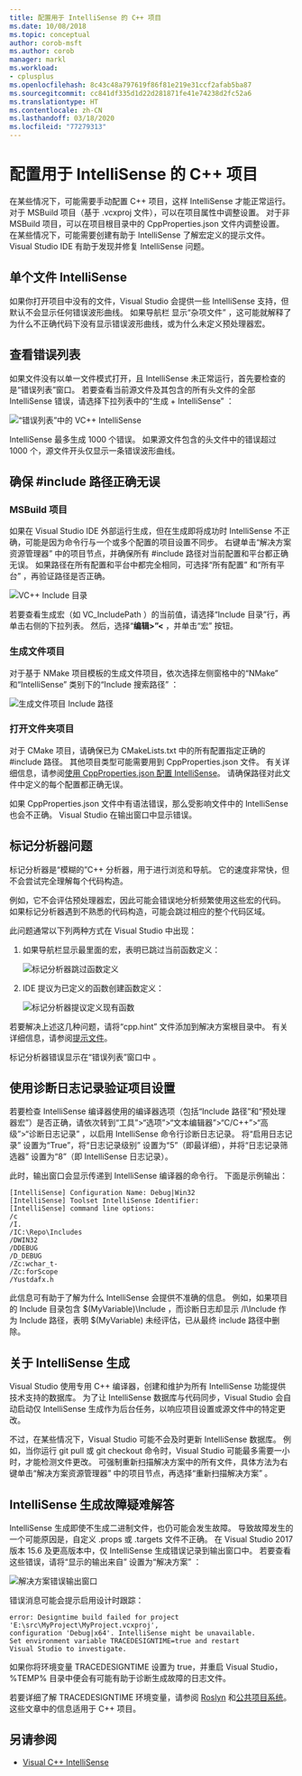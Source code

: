 ```yaml
---
title: 配置用于 IntelliSense 的 C++ 项目
ms.date: 10/08/2018
ms.topic: conceptual
author: corob-msft
ms.author: corob
manager: markl
ms.workload:
- cplusplus
ms.openlocfilehash: 8c43c48a797619f86f81e219e31ccf2afab5ba87
ms.sourcegitcommit: cc841df335d1d22d281871fe41e74238d2fc52a6
ms.translationtype: HT
ms.contentlocale: zh-CN
ms.lasthandoff: 03/18/2020
ms.locfileid: "77279313"
---
```

# <a name="configure-a-c-project-for-intellisense"></a>配置用于 IntelliSense 的 C++ 项目

在某些情况下，可能需要手动配置 C++ 项目，这样 IntelliSense 才能正常运行。 对于 MSBuild 项目（基于 .vcxproj 文件），可以在项目属性中调整设置。 对于非 MSBuild 项目，可以在项目根目录中的 CppProperties.json 文件内调整设置。 在某些情况下，可能需要创建有助于 IntelliSense 了解宏定义的提示文件。 Visual Studio IDE 有助于发现并修复 IntelliSense 问题。

## <a name="single-file-intellisense"></a>单个文件 IntelliSense

如果你打开项目中没有的文件，Visual Studio 会提供一些 IntelliSense 支持，但默认不会显示任何错误波形曲线。 如果导航栏  显示“杂项文件”  ，这可能就解释了为什么不正确代码下没有显示错误波形曲线，或为什么未定义预处理器宏。

## <a name="check-the-error-list"></a>查看错误列表

如果文件没有以单一文件模式打开，且 IntelliSense 未正常运行，首先要检查的是“错误列表”窗口。 若要查看当前源文件及其包含的所有头文件的全部 IntelliSense 错误，请选择下拉列表中的“生成 + IntelliSense”  ：

![“错误列表”中的 VC++ IntelliSense](media/vcpp-intellisense-error-list.png)

IntelliSense 最多生成 1000 个错误。 如果源文件包含的头文件中的错误超过 1000 个，源文件开头仅显示一条错误波形曲线。

## <a name="ensure-include-paths-are-correct"></a>确保 #include 路径正确无误

### <a name="msbuild-projects"></a>MSBuild 项目

如果在 Visual Studio IDE 外部运行生成，但在生成即将成功时 IntelliSense 不正确，可能是因为命令行与一个或多个配置的项目设置不同步。 右键单击“解决方案资源管理器”  中的项目节点，并确保所有 #include  路径对当前配置和平台都正确无误。 如果路径在所有配置和平台中都完全相同，可选择“所有配置”  和“所有平台”  ，再验证路径是否正确。

![VC++ Include 目录](media/vcpp-intellisense-include-paths.png)

若要查看生成宏（如 VC_IncludePath  ）的当前值，请选择“Include 目录”行，再单击右侧的下拉列表。 然后，选择“**编辑>”\<** ，并单击“宏”  按钮。

### <a name="makefile-projects"></a>生成文件项目

对于基于 NMake 项目模板的生成文件项目，依次选择左侧窗格中的“NMake”  和“IntelliSense”  类别下的“Include 搜索路径”  ：

![生成文件项目 Include 路径](media/vcpp-intellisense-makefile-include-paths.png)

### <a name="open-folder-projects"></a>打开文件夹项目

对于 CMake 项目，请确保已为 CMakeLists.txt 中的所有配置指定正确的 #include 路径。 其他项目类型可能需要用到 CppProperties.json 文件。 有关详细信息，请参阅[使用 CppProperties.json 配置 IntelliSense](/cpp/build/open-folder-projects-cpp#configure-code-navigation-with-cpppropertiesjson)。 请确保路径对此文件中定义的每个配置都正确无误。

如果 CppProperties.json 文件中有语法错误，那么受影响文件中的 IntelliSense 也会不正确。 Visual Studio 在输出窗口中显示错误。

## <a name="tag-parser-issues"></a>标记分析器问题

标记分析器是“模糊的”C++ 分析器，用于进行浏览和导航。 它的速度非常快，但不会尝试完全理解每个代码构造。

例如，它不会评估预处理器宏，因此可能会错误地分析频繁使用这些宏的代码。 如果标记分析器遇到不熟悉的代码构造，可能会跳过相应的整个代码区域。

此问题通常以下列两种方式在 Visual Studio 中出现：

1. 如果导航栏显示最里面的宏，表明已跳过当前函数定义：

   ![标记分析器跳过函数定义](media/vcpp-intellisense-tag-parser-macro.png)

1. IDE 提议为已定义的函数创建函数定义：

   ![标记分析器提议定义现有函数](media/vcpp-intellisense-tag-parser-function.png)

若要解决上述这几种问题，请将“cpp.hint”  文件添加到解决方案根目录中。 有关详细信息，请参阅[提示文件](/cpp/build/reference/hint-files)。

标记分析器错误显示在“错误列表”窗口中  。

## <a name="validate-project-settings-with-diagnostic-logging"></a>使用诊断日志记录验证项目设置

若要检查 IntelliSense 编译器使用的编译器选项（包括“Include 路径”和“预处理器宏”）是否正确，请依次转到“工具”>“选项”>“文本编辑器”>“C/C++”>“高级”>“诊断日志记录”  ，以启用 IntelliSense 命令行诊断日志记录。 将“启用日志记录”  设置为“True”，将“日志记录级别”  设置为“5”（即最详细），并将“日志记录筛选器”  设置为“8”（即 IntelliSense 日志记录）。

此时，输出窗口会显示传递到 IntelliSense 编译器的命令行。 下面是示例输出：

```output
[IntelliSense] Configuration Name: Debug|Win32
[IntelliSense] Toolset IntelliSense Identifier:
[IntelliSense] command line options:
/c
/I.
/IC:\Repo\Includes
/DWIN32
/DDEBUG
/D_DEBUG
/Zc:wchar_t-
/Zc:forScope
/Yustdafx.h
```

此信息可有助于了解为什么 IntelliSense 会提供不准确的信息。 例如，如果项目的 Include 目录包含 $(MyVariable)\Include  ，而诊断日志却显示 /I\Include  作为 Include 路径，表明 $(MyVariable)  未经评估，已从最终 include 路径中删除。

## <a name="about-the-intellisense-build"></a>关于 IntelliSense 生成

Visual Studio 使用专用 C++ 编译器，创建和维护为所有 IntelliSense 功能提供技术支持的数据库。 为了让 IntelliSense 数据库与代码同步，Visual Studio 会自动启动仅 IntelliSense 生成作为后台任务，以响应项目设置或源文件中的特定更改。

不过，在某些情况下，Visual Studio 可能不会及时更新 IntelliSense 数据库。 例如，当你运行 git pull  或 git checkout  命令时，Visual Studio 可能最多需要一小时，才能检测文件更改。 可强制重新扫描解决方案中的所有文件，具体方法为右键单击“解决方案资源管理器”  中的项目节点，再选择“重新扫描解决方案”  。

## <a name="troubleshooting-intellisense-build-failures"></a>IntelliSense 生成故障疑难解答

IntelliSense 生成即使不生成二进制文件，也仍可能会发生故障。 导致故障发生的一个可能原因是，自定义 .props 或 .targets 文件不正确。 在 Visual Studio 2017 版本 15.6 及更高版本中，仅 IntelliSense 生成错误记录到输出窗口中。 若要查看这些错误，请将“显示的输出来自”  设置为“解决方案”  ：

![解决方案错误输出窗口](media/vcpp-intellisense-output-window.png)

错误消息可能会提示启用设计时跟踪：

```output
error: Designtime build failed for project 'E:\src\MyProject\MyProject.vcxproj',
configuration 'Debug|x64'. IntelliSense might be unavailable.
Set environment variable TRACEDESIGNTIME=true and restart
Visual Studio to investigate.
```

如果你将环境变量 TRACEDESIGNTIME 设置为 true，并重启 Visual Studio，%TEMP% 目录中便会有可能有助于诊断生成故障的日志文件。

若要详细了解 TRACEDESIGNTIME 环境变量，请参阅 [Roslyn](https://github.com/dotnet/roslyn/wiki/Diagnosing-Project-System-Build-Errors) 和[公共项目系统](https://github.com/dotnet/project-system/blob/master/docs/design-time-builds.md)。 这些文章中的信息适用于 C++ 项目。

## <a name="see-also"></a>另请参阅

- [Visual C++ IntelliSense](visual-cpp-intellisense.md)
